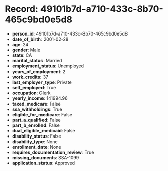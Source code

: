 # Record: 49101b7d-a710-433c-8b70-465c9bd0e5d8

- **person_id**: 49101b7d-a710-433c-8b70-465c9bd0e5d8
- **date_of_birth**: 2001-02-28
- **age**: 24
- **gender**: Male
- **state**: CA
- **marital_status**: Married
- **employment_status**: Unemployed
- **years_of_employment**: 2
- **work_credits**: 37
- **last_employer_type**: Private
- **self_employed**: True
- **occupation**: Clerk
- **yearly_income**: 141994.96
- **taxed_medicare**: False
- **ssa_withholdings**: True
- **eligible_for_medicare**: False
- **part_a_qualified**: False
- **part_b_enrolled**: False
- **dual_eligible_medicaid**: False
- **disability_status**: False
- **disability_type**: None
- **enrollment_date**: None
- **requires_documentation_review**: True
- **missing_documents**: SSA-1099
- **application_status**: Approved